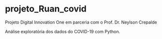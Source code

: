 # projeto_Ruan_covid
Projeto Digital Innovation One em parceria com o Prof. Dr. Neylson Crepalde

Análise exploratória dos dados do COVID-19 com Python.
